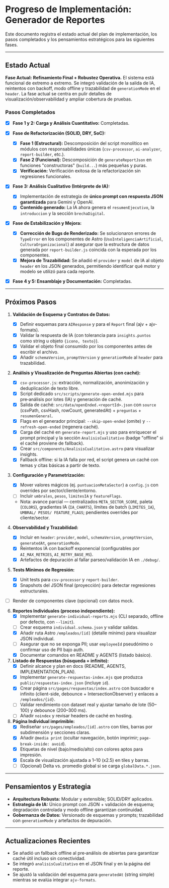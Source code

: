 # Progreso de Implementación: Generador de Reportes

Este documento registra el estado actual del plan de implementación, los pasos completados y los pensamientos estratégicos para las siguientes fases.

---

## Estado Actual

**Fase Actual:** **Refinamiento Final + Robustez Operativa.** El sistema está funcional de extremo a extremo. Se integró validación de la salida de IA, reintentos con backoff, modo offline y trazabilidad de `generationMode` en el `header`. La fase actual se centra en pulir detalles de visualización/observabilidad y ampliar cobertura de pruebas.

### Pasos Completados

-   [x] **Fase 1 y 2: Carga y Análisis Cuantitativo:** Completadas.

-   [x] **Fase de Refactorización (SOLID, DRY, SoC):**
    -   [x] **Fase 1 (Estructural):** Descomposición del script monolítico en módulos con responsabilidades únicas (`csv-processor`, `ai-analyzer`, `report-builder`, etc.).
    -   [x] **Fase 2 (Funcional):** Descomposición de `generateReportJson` en funciones "constructoras" (`build...`) más pequeñas y puras.
    -   [x] **Verificación:** Verificación exitosa de la refactorización sin regresiones funcionales.

-   [x] **Fase 3: Análisis Cualitativo (Intérprete de IA):**
    -   [x] Implementación de estrategia de **único prompt con respuesta JSON garantizada** para Gemini y OpenAI.
    -   [x] **Contenido generado:** La IA ahora genera el `resumenEjecutivo`, la `introduccion` y la sección `brechaDigital`.

-   [x] **Fase de Estabilización y Mejora:**
    -   [x] **Corrección de Bugs de Renderizado:** Se solucionaron errores de `TypeError` en los componentes de Astro (`UsoInteligenciaArtificial`, `CulturaOrganizacional`) al asegurar que la estructura de datos generada por `report-builder.js` coincida con la esperada por los componentes.
    -   [x] **Mejora de Trazabilidad:** Se añadió el `provider` y `model` de IA al objeto `header` en los JSON generados, permitiendo identificar qué motor y modelo se utilizó para cada reporte.

-   [x] **Fase 4 y 5: Ensamblaje y Documentación:** Completadas.

---

## Próximos Pasos

1.  **Validación de Esquema y Contratos de Datos:**
    -   [x] Definir esquemas para `AIResponse` y para el `Report` final (ajv + ajv-formats).
    -   [x] Validar la respuesta de IA (con tolerancia para `insights.puntos` como string u objeto `{icono, texto}`).
    -   [x] Validar el objeto final consumido por los componentes antes de escribir el archivo.
    -   [x] Añadir `schemaVersion`, `promptVersion` y `generationMode` al `header` para trazabilidad.

2.  **Análisis y Visualización de Preguntas Abiertas (con caché):**
    -   [x] `csv-processor.js`: extracción, normalización, anonimización y deduplicación de texto libre.
    -   [x] Script dedicado `src/scripts/generate-open-ended.mjs` para pre‑análisis por lotes (IA) y generación de caché.
    -   [x] Salida de caché: `src/data/openEnded.<reportId>.json` con `source` (csvPath, csvHash, rowCount, generatedAt) + `preguntas` + `resumenGeneral`.
    -   [x] Flags en el generador principal: `--skip-open-ended` (omite) y `--refresh-open-ended` (regenera caché).
    -   [x] Carga del caché en `generate-report.mjs` y uso para enriquecer el prompt principal y la sección `AnalisisCualitativo` (badge "offline" si el caché proviene de fallback).
    -   [x] Crear `src/components/AnalisisCualitativo.astro` para visualizar insights.
    -   [x] Fallback offline: si la IA falla por red, el script genera un caché con temas y citas básicas a partir de texto.

3.  **Configuración y Parametrización:**
    -   [x] Mover valores mágicos (ej. `puntuacionMetaSector`) a `config.js` con overrides por sector/cliente/entorno.
    -   [ ] Incluir `umbrales`, `pesos`, `limitesIA` y `featureFlags`.
    -   Nota: avance parcial — centralizados `META_SECTOR_SCORE`, paleta (`COLORS`), gradientes IA (`IA_CHARTS`), límites de batch (`LIMITES_IA`), `UMBRAL/ PESOS/ FEATURE_FLAGS`; pendientes overrides por cliente/sector.

4.  **Observabilidad y Trazabilidad:**
    -   [x] Incluir en `header`: `provider`, `model`, `schemaVersion`, `promptVersion`, `generatedAt`, `generationMode`.
    -   [x] Reintentos IA con backoff exponencial (configurables por `AI_MAX_RETRIES`, `AI_RETRY_BASE_MS`).
    -   [x] Artefactos de depuración al fallar parseo/validación IA en `./debug/`.

5.  **Tests Mínimos de Regresión:**
    -   [x] Unit tests para `csv-processor` y `report-builder`.
    -   [x] Snapshots del JSON final (proyección) para detectar regresiones estructurales.
-   [ ] Render de componentes clave (opcional) con datos mock.

6.  **Reportes Individuales (proceso independiente):**
    -   [x] Implementar `generate-individual-reports.mjs` (CLI separado, offline por defecto, con `--limit`).
    -   [ ] Crear esquema `individual.schema.json` y validar salidas.
    -   [x] Añadir ruta Astro `/empleados/[id]` (detalle mínimo) para visualizar JSON individual.
    -   [ ] Asegurar que no se exponga PII; usar `employeeId` pseudónimo o confirmar uso de PII bajo auth.
    -   [x] Documentar comandos en README y AGENTS (listado básico).

7.  **Listado de Respuestas (búsqueda + infinito):**
    -   [x] Definir alcance y plan en docs (README, AGENTS, IMPLEMENTATION_PLAN).
    -   [x] Implementar `generate-respuestas-index.mjs` que produzca `public/respuestas-index.json` (incluye `id`).
    -   [x] Crear página `src/pages/respuestas/index.astro` con buscador e infinito (client-side, debounce + IntersectionObserver) y enlaces a `/empleados/{id}`.
    -   [ ] Validar rendimiento con dataset real y ajustar tamaño de lote (50–100) y debounce (200–300 ms).
    -   [ ] Añadir `noindex` y revisar headers de caché en hosting.

8.  **Página Individual imprimible:**
    -   [x] Rediseñar `src/pages/empleados/[id].astro` con tiles, barras por subdimensión y secciones claras.
    -   [x] Añadir `@media print` (ocultar navegación, botón imprimir; `page-break-inside: avoid`).
    -   [x] Etiquetas de nivel (bajo/medio/alto) con colores aptos para impresión.
    -   [x] Escala de visualización ajustada a 1–10 (x2.5) en tiles y barras.
    -   [ ] (Opcional) Delta vs. promedio global si se carga `globalData.*.json`.

---

## Pensamientos y Estrategia

*   **Arquitectura Robusta:** Modular y extensible; SOLID/DRY aplicados.
*   **Estrategia de IA:** Único prompt con JSON + validación de esquema; degradación controlada y modo offline garantizan continuidad.
*   **Gobernanza de Datos:** Versionado de esquemas y prompts; trazabilidad con `generationMode` y artefactos de depuración.

---

## Actualizaciones Recientes

-   Se añadió un fallback offline al pre‑análisis de abiertas para garantizar caché útil incluso sin conectividad.
-   Se integró `analisisCualitativo` en el JSON final y en la página del reporte.
-   Se ajustó la validación del esquema para `generatedAt` (string simple) mientras se evalúa integrar `ajv-formats`.
